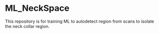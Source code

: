 # ML_NeckSpace

This repository is for training ML to autodetect region from scans to isolate the neck collar region.
